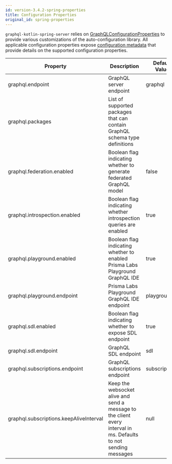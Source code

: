 ```yaml
---
id: version-3.4.2-spring-properties
title: Configuration Properties
original_id: spring-properties
---
```


`graphql-kotlin-spring-server` relies on [GraphQLConfigurationProperties](https://github.com/ExpediaGroup/graphql-kotlin/blob/master/graphql-kotlin-spring-server/src/main/kotlin/com/expediagroup/graphql/spring/GraphQLConfigurationProperties.kt)
to provide various customizations of the auto-configuration library. All applicable configuration properties expose [configuration
metadata](https://docs.spring.io/spring-boot/docs/current/reference/html/configuration-metadata.html) that provide
details on the supported configuration properties.

| Property | Description | Default Value |
|----------|-------------|---------------|
| graphql.endpoint | GraphQL server endpoint | graphql |
| graphql.packages | List of supported packages that can contain GraphQL schema type definitions | |
| graphql.federation.enabled | Boolean flag indicating whether to generate federated GraphQL model | false |
| graphql.introspection.enabled | Boolean flag indicating whether introspection queries are enabled | true |
| graphql.playground.enabled | Boolean flag indicating whether to enabled Prisma Labs Playground GraphQL IDE | true |
| graphql.playground.endpoint | Prisma Labs Playground GraphQL IDE endpoint | playground |
| graphql.sdl.enabled | Boolean flag indicating whether to expose SDL endpoint | true |
| graphql.sdl.endpoint | GraphQL SDL endpoint | sdl |
| graphql.subscriptions.endpoint | GraphQL subscriptions endpoint | subscriptions |
| graphql.subscriptions.keepAliveInterval | Keep the websocket alive and send a message to the client every interval in ms. Defaults to not sending messages | null |
